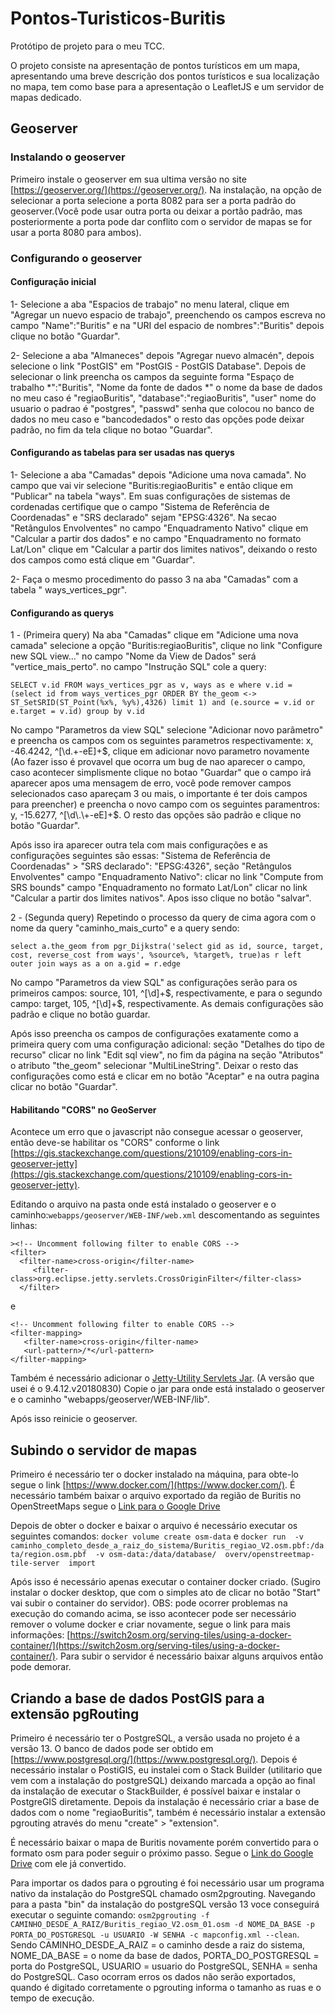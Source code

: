 # Pontos-Turisticos-Buritis
Protótipo de projeto para o meu TCC.

O projeto consiste na apresentação de pontos turísticos em um mapa, apresentando uma breve descrição dos pontos turísticos e sua localização no mapa, tem como base para a apresentação o LeafletJS e um servidor de mapas dedicado.


## Geoserver

### Instalando o geoserver
Primeiro instale o geoserver em sua ultima versão no site [https://geoserver.org/](https://geoserver.org/). Na instalação, na opção de selecionar a porta selecione a porta 8082 para ser a porta padrão do geoserver.(Você pode usar outra porta ou deixar a portão padrão, mas posteriormente a porta pode dar conflito com o servidor de mapas se for usar a porta 8080 para ambos).


### Configurando o geoserver

#### Configuração inicial

1- Selecione a aba "Espacios de trabajo" no menu lateral, clique em "Agregar un nuevo espacio de trabajo", preenchendo os campos escreva no campo "Name":"Buritis" e na "URI del espacio de nombres":"Buritis" depois clique no botão "Guardar".

2- Selecione a aba "Almaneces" depois "Agregar nuevo almacén", depois selecione o link "PostGIS" em "PostGIS - PostGIS Database". Depois de selecionar o link preencha os campos da seguinte forma "Espaço de trabalho *":"Buritis", "Nome da fonte de dados *" o nome da base de dados no meu caso é "regiaoBuritis", "database":"regiaoBuritis", "user" nome do usuario o padrao é "postgres", "passwd" senha que colocou no banco de dados no meu caso e "bancodedados" o resto das opções pode deixar padrão, no fim da tela clique no botao "Guardar".

#### Configurando as tabelas para ser usadas nas querys

1- Selecione a aba "Camadas" depois "Adicione uma nova camada". No campo que vai vir selecione "Buritis:regiaoBuritis" e então clique em "Publicar" na tabela "ways". Em suas configurações de sistemas de cordenadas certifique que o campo "Sistema de Referência de Coordenadas" e "SRS declarado" sejam "EPSG:4326". Na secao "Retângulos Envolventes" no campo "Enquadramento Nativo" clique em "Calcular a partir dos dados" e no campo "Enquadramento no formato Lat/Lon" clique em "Calcular a partir dos limites nativos", deixando o resto dos campos como está clique em "Guardar". 

2- Faça o mesmo procedimento do passo 3 na aba "Camadas" com a tabela "	ways_vertices_pgr".

#### Configurando as querys

1 - (Primeira query) Na aba "Camadas" clique em "Adicione uma nova camada" selecione a opção "Buritis:regiaoBuritis", clique no link "Configure new SQL view..." no campo "Nome da View de Dados" será "vertice_mais_perto". no campo "Instrução SQL" cole a query:

`SELECT
	v.id
FROM
	ways_vertices_pgr as v,
	ways as e
where
	v.id = (select id from ways_vertices_pgr
	ORDER BY the_geom <-> ST_SetSRID(ST_Point(%x%, %y%),4326) limit 1)
	and (e.source = v.id or e.target = v.id)
group by v.id`

No campo "Parametros da view SQL" selecione "Adicionar novo parâmetro" e preencha os campos com os seguintes parametros respectivamente: x, -46.4242, ^[\d\.\+-eE]+$, clique em adicionar novo parametro novamente (Ao fazer isso é provavel que ocorra um bug de nao aparecer o campo, caso acontecer simplismente clique no botao "Guardar" que o campo irá aparecer apos uma mensagem de erro, você pode remover campos selecionados caso apareçam 3 ou mais, o importante é ter dois campos para preencher) e preencha o novo campo com os seguintes paramentros: y, -15.6277, ^[\d\.\+-eE]+$. O resto das opções são padrão e clique no botão "Guardar".
  
Após isso ira aparecer outra tela com mais configurações e as configurações seguintes são essas: "Sistema de Referência de Coordenadas" > "SRS declarado": "EPSG:4326", seção "Retângulos Envolventes" campo "Enquadramento Nativo": clicar no link "Compute from SRS bounds" campo "Enquadramento no formato Lat/Lon" clicar no link "Calcular a partir dos limites nativos". Apos isso clique no botão "salvar".


 2 - (Segunda query) Repetindo o processo da query de cima agora com o nome da query "caminho_mais_curto" e a query sendo:

 `select
 a.the_geom
from
 pgr_Dijkstra('select gid as id, source, target, cost, reverse_cost from ways', %source%, %target%, true)as r
 left outer join ways as a on a.gid = r.edge`

No campo "Parametros da view SQL" as configurações serão para os primeiros campos: source, 101, ^[\d]+$, respectivamente, e para o segundo campo: target, 105, ^[\d]+$, respectivamente. As demais configurações são padrão e clique no botão guardar.

Após isso preencha os campos de configurações exatamente como a primeira query com uma configuração adicional: seção "Detalhes do tipo de recurso" clicar no link "Edit sql view", no fim da página na seção "Atributos" o atributo "the_geom" selecionar "MultiLineString". Deixar o resto das configurações como está e clicar em no botão "Aceptar" e na outra pagina clicar no botão "Guardar".

#### Habilitando "CORS" no GeoServer

Acontece um erro que o javascript não consegue acessar o geoserver, então deve-se habilitar os "CORS" conforme o link [https://gis.stackexchange.com/questions/210109/enabling-cors-in-geoserver-jetty](https://gis.stackexchange.com/questions/210109/enabling-cors-in-geoserver-jetty).

Editando o arquivo na pasta onde está instalado o geoserver e o caminho:`webapps/geoserver/WEB-INF/web.xml` descomentando as seguintes linhas:

    ><!-- Uncomment following filter to enable CORS -->
    <filter>
      <filter-name>cross-origin</filter-name>
         <filter-class>org.eclipse.jetty.servlets.CrossOriginFilter</filter-class>
      </filter>

e

    <!-- Uncomment following filter to enable CORS -->
    <filter-mapping>
       <filter-name>cross-origin</filter-name>
       <url-pattern>/*</url-pattern>
    </filter-mapping>

Também é necessário adicionar o [Jetty-Utility Servlets Jar](https://mvnrepository.com/artifact/org.eclipse.jetty/jetty-servlets). (A versão que usei é o 9.4.12.v20180830) Copie o jar para onde está instalado o geoserver e o caminho "webapps/geoserver/WEB-INF/lib".

Após isso reinicie o geoserver.

## Subindo o servidor de mapas

Primeiro é necessário ter o docker instalado na máquina, para obte-lo segue o link [https://www.docker.com/](https://www.docker.com/).
É necessário também baixar o arquivo exportado da região de Buritis no OpenStreetMaps segue o [Link para o Google Drive](https://drive.google.com/file/d/16WvYIwlHbcKK61zr00cJPQB0-_WFRz5q/view?usp=drive_link)

Depois de obter o docker e baixar o arquivo é necessário executar os seguintes comandos:
`docker volume create osm-data`
e
`docker run  -v caminho_completo_desde_a_raiz_do_sistema/Buritis_regiao_V2.osm.pbf:/data/region.osm.pbf  -v osm-data:/data/database/  overv/openstreetmap-tile-server  import`
  
Após isso é necessário apenas executar o container docker criado. (Sugiro instalar o docker desktop, que com o simples ato de clicar no botão "Start" vai subir o container do servidor). OBS: pode ocorrer problemas na execução do comando acima, se isso acontecer pode ser necessário remover o volume docker e criar novamente, segue o link para mais informações: [https://switch2osm.org/serving-tiles/using-a-docker-container/](https://switch2osm.org/serving-tiles/using-a-docker-container/). Para subir o servidor é necessário baixar alguns arquivos então pode demorar.


## Criando a base de dados PostGIS para a extensão pgRouting

Primeiro é necessário ter o PostgreSQL, a versão usada no projeto é a versão 13. O banco de dados pode ser obtido em [https://www.postgresql.org/](https://www.postgresql.org/). Depois é necessário instalar o PostiGIS, eu instalei com o Stack Builder (utilitario que vem com a instalação do postgreSQL) deixando marcada a opção ao final da instalação de executar o StackBuilder, é possível baixar e instalar o PostgreGIS diretamente. Depois da instalação é necessário criar a base de dados com o nome "regiaoBuritis", também é necessário instalar a extensão pgrouting através do menu "create" > "extension".

É necessário baixar o mapa de Buritis novamente porém convertido para o formato osm para poder seguir o próximo passo. Segue o [Link do Google Drive](https://drive.google.com/file/d/16WvYIwlHbcKK61zr00cJPQB0-_WFRz5q/view?usp=drive_link) com ele já convertido.

Para importar os dados para o pgrouting é foi necessário usar um programa nativo da instalação do PostgreSQL chamado osm2pgrouting. Navegando para a pasta "bin" da instalação do postgreSQL versão 13 voce conseguirá executar o seguinte comando: `osm2pgrouting -f CAMINHO_DESDE_A_RAIZ/Buritis_regiao_V2.osm_01.osm -d NOME_DA_BASE -p PORTA_DO_POSTGRESQL -u USUARIO -W SENHA -c mapconfig.xml --clean`. Sendo CAMINHO_DESDE_A_RAIZ = o caminho desde a raiz do sistema, NOME_DA_BASE = o nome da base de dados, PORTA_DO_POSTGRESQL = porta do PostgreSQL, USUARIO = usuario do PostgreSQL, SENHA = senha do PostgreSQL. Caso ocorram erros os dados não serão exportados, quando é digitado corretamente o pgrouting informa o tamanho as ruas e o tempo de execução.



